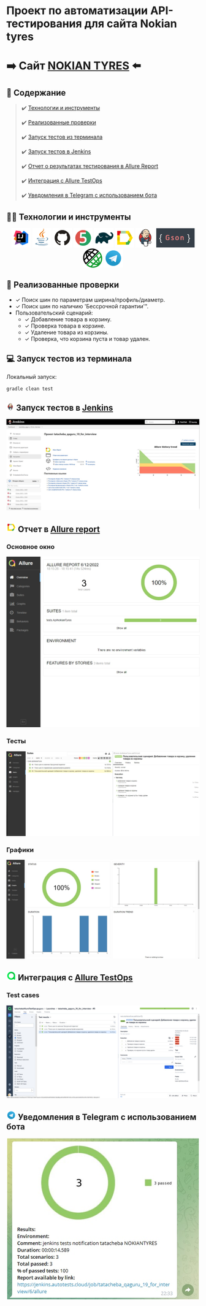 # Проект по автоматизации API-тестирования для сайта Nokian tyres

# :arrow_right: Сайт [NOKIAN TYRES][id] :arrow_left:

[id]: https://www.nokiantyres.ru/

## :page_with_curl:    Содержание

> :heavy_check_mark: [Технологии и инструменты](#technologist-технологии-и-инструменты)
>
> :heavy_check_mark: [Реализованные проверки](#bookmark_tabs-реализованные-проверки)
>
> :heavy_check_mark: [Запуск тестов из терминала](#computer-Запуск-тестов-из-терминала)
>
> :heavy_check_mark: [Запуск тестов в Jenkins](#-запуск-тестов-в-jenkins)
>
> :heavy_check_mark: [Отчет о результатах тестирования в Allure Report](#-отчет-в-allure-report)
>
> :heavy_check_mark: [Интеграция с Allure TestOps](#-Интеграция-с-Allure-TestOps)
>
> :heavy_check_mark: [Уведомления в Telegram с использованием бота](#-уведомления-в-telegram-с-использованием-бота)

## :technologist: Технологии и инструменты

<p align="center">
<a href="https://www.jetbrains.com/idea/"><img src="images/logo/Intelij_IDEA.svg" width="50" height="50"  alt="IDEA"/></a>
<a href="https://www.java.com/"><img src="images/logo/Java.svg" width="50" height="50"  alt="Java"/></a>
<a href="https://github.com/"><img src="images/logo/Github.svg" width="50" height="50"  alt="Github"/></a>
<a href="https://junit.org/junit5/"><img src="images/logo/JUnit5.svg" width="50" height="50"  alt="JUnit 5"/></a>
<a href="https://gradle.org/"><img src="images/logo/Gradle.svg" width="50" height="50"  alt="Gradle"/></a>
<a href="https://github.com/allure-framework/allure2"><img src="images/logo/Allure_Report.svg" width="50" height="50"  alt="Allure"/></a>
<a href="https://www.jenkins.io/"><img src="images/logo/Jenkins.svg" width="50" height="50"  alt="Jenkins"/></a>
<a href="https://github.com/google/gson"><img src="images/logo/gson.png" width="auto" height="50"  alt="GSON"/></a>
<a href="https://rest-assured.io/"><img src="images/logo/rest-assured.png" width="auto" height="50"  alt="Rest-assured"/></a>
<a href="https://telegram.org/"><img src="images/logo/Telegram.svg" width="auto" height="50"  alt="Telegram"/></a>
</p>

## :bookmark_tabs: Реализованные проверки

* ✓ Поиск шин по параметрам ширина/профиль/диаметр.
* ✓ Поиск шин по наличию 'Бессрочной гарантии'".
* Пользовательский сценарий: 
    * ✓ Добавление товара в корзину.
    * ✓ Проверка товара в корзине.
    * ✓ Удаление товара из корзины.
    * ✓ Проверка, что корзина пуста и товар удален.

## :computer: Запуск тестов из терминала

Локальный запуск:

```bash
gradle clean test
```

## <img width="4%" title="Jenkins" src="images/logo/Jenkins.svg"> Запуск тестов в [Jenkins](https://jenkins.autotests.cloud/job/tatacheba_qaguru_11_for_interview)

<p align="center">
  <img src="images/screenshots/JenkinsProject.jpeg" alt="job" width="800">
</p>

## <img src="images/logo/Allure_Report.svg" width="25" height="25"  alt="Allure"/></a> Отчет в <a target="_blank" href="https://jenkins.autotests.cloud/job/tatacheba_qaguru_11_for_interview/allure">Allure report</a>

### Основное окно

<p align="center">
<img title="Allure Overview Dashboard" src="images/screenshots/allure_main.jpeg">
</p>

### Тесты

<p align="center">
<img title="Allure Tests" src="images/screenshots/allure_tests.jpeg">
</p>

### Графики

<p align="center">
<img title="Allure Graphics" src="images/screenshots/allure_graphics.jpeg">
</p>


## <img src="images/logo/Allure_EE.svg" width="25" height="25" /> Интеграция с [Allure TestOps](https://allure.autotests.cloud/project/1199/)

### Test cases

<p align="center">
<img title="TestOps Test cases" src="images/screenshots/Test cases.jpeg">
</p>


## <img src="images/logo/Telegram.svg" width="25" height="25"/> Уведомления в Telegram с использованием бота

<p align="center">
<img title="Allure Overview Dashboard" src="images/screenshots/allure_telegram.jpeg">
</p>



